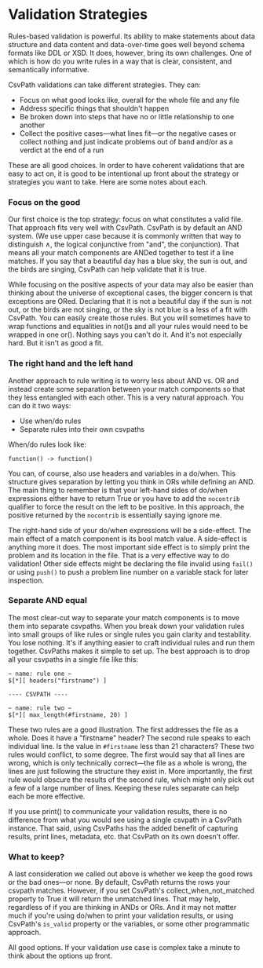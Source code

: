 # Validation Strategies

Rules-based validation is powerful. Its ability to make statements about data structure and data content and data-over-time goes well beyond schema formats like DDL or XSD. It does, however, bring its own challenges. One of which is how do you write rules in a way that is clear, consistent, and semantically informative. &#x20;

CsvPath validations can take different strategies. They can:&#x20;

* Focus on what good looks like, overall for the whole file and any file
* Address specific things that shouldn't happen
* Be broken down into steps that have no or little relationship to one another
* Collect the positive cases—what lines fit—or the negative cases or collect nothing and just indicate problems out of band and/or as a verdict at the end of a run&#x20;

These are all good choices. In order to have coherent validations that are easy to act on, it is good to be intentional up front about the strategy or strategies you want to take. Here are some notes about each.

### Focus on the good

Our first choice is the top strategy: focus on what constitutes a valid file. That approach fits very well with CsvPath. CsvPath is by default an AND system. (We use upper case because it is commonly written that way to distinguish ∧, the logical conjunctive from "and", the conjunction). That means all your match components are ANDed together to test if a line matches. If you say that a beautiful day has a blue sky, the sun is out, and the birds are singing, CsvPath can help validate that it is true.

While focusing on the positive aspects of your data may also be easier than thinking about the universe of exceptional cases, the bigger concern is that exceptions are ORed. Declaring that it is not a beautiful day if the sun is not out, or the birds are not singing, or the sky is not blue is a less of a fit with CsvPath. You can easily create those rules. But you will sometimes have to wrap functions and equalities in not()s and all your rules would need to be wrapped in one or(). Nothing says you can't do it. And it's not especially hard. But it isn't as good a fit.

### The right hand and the left hand&#x20;

Another approach to rule writing is to worry less about AND vs. OR and instead create some separation between your match components so that they less entangled with each other. This is a very natural approach. You can do it two ways:&#x20;

* Use when/do rules
* Separate rules into their own csvpaths

When/do rules look like:

```clike
function() -> function()
```

You can, of course, also use headers and variables in a do/when. This structure gives separation by letting you think in ORs while defining an AND. The main thing to remember is that your left-hand sides of do/when expressions either have to return True or you have to add the `nocontrib` qualifier to force the result on the left to be positive. In this approach, the positive returned by the `nocontrib` is essentially saying ignore me.

The right-hand side of your do/when expressions will be a side-effect. The main effect of a match component is its bool match value. A side-effect is anything more it does. The most important side effect is to simply print the problem and its location in the file. That is a very effective way to do validation!  Other side effects might be declaring the file invalid using `fail()` or using `push()` to push a problem line number on a variable stack for later inspection.&#x20;

### Separate AND equal

The most clear-cut way to separate your match components is to move them into separate csvpaths. When you break down your validation rules into small groups of like rules or single rules you gain clarity and testability.  You lose nothing. It's if anything easier to craft individual rules and run them together. CsvPaths makes it simple to set up. The best approach is to drop all your csvpaths in a single file like this:&#x20;

```clike
~ name: rule one ~
$[*][ headers("firstname") ]

---- CSVPATH ----

~ name: rule two ~
$[*][ max_length(#firstname, 20) ]

```

These two rules are a good illustration. The first addresses the file as a whole. Does it have a "firstname" header?  The second rule speaks to each individual line. Is the value in `#firstname` less than  21 characters? These two rules would conflict, to some degree. The first would say that all lines are wrong, which is only technically correct—the file as a whole is wrong, the lines are just following the structure they exist in. More importantly, the first rule would obscure the results of the second rule, which might only pick out a few of a large number of lines. Keeping these rules separate can help each be more effective.

If you use print() to communicate your validation results, there is no difference from what you would see using a single csvpath in a CsvPath instance. That said, using CsvPaths has the added benefit of capturing results, print lines, metadata, etc. that CsvPath on its own doesn't offer.

### What to keep?

A last consideration we called out above is whether we keep the good rows or the bad ones—or none. By default, CsvPath returns the rows your csvpath matches. However, if you set CsvPath's collect\_when\_not\_matched property to True it will return the unmatched lines. That may help, regardless of if you are thinking in ANDs or ORs. And it may not matter much if you're using do/when to print your validation results, or using CsvPath's `is_valid` property or the variables, or some other programmatic approach.&#x20;

All good options. If your validation use case is complex take a minute to think about the options up front.

